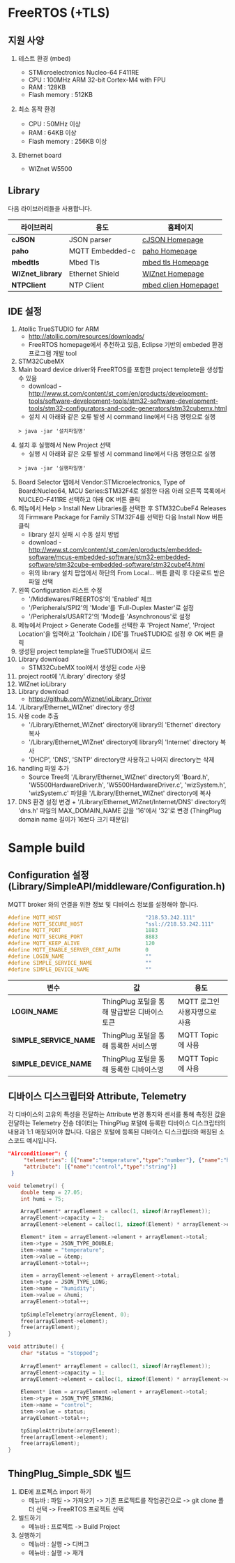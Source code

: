 FreeRTOS (+TLS)
===

지원 사양
---
1. 테스트 환경 (mbed)
	+ STMicroelectronics Nucleo-64 F411RE
	+ CPU : 100MHz ARM 32-bit Cortex-M4 with FPU
	+ RAM : 128KB
	+ Flash memory : 512KB

2. 최소 동작 환경
	+ CPU : 50MHz 이상
	+ RAM : 64KB 이상
	+ Flash memory : 256KB 이상

3. Ethernet board
	+ WIZnet W5500 

Library
---
다음 라이브러리들을 사용합니다.

라이브러리 | 용도 | 홈페이지
------------ | ------------- | -------------
__cJSON__ | JSON parser | [cJSON Homepage](https://github.com/DaveGamble/cJSON)
__paho__ | MQTT Embedded-c | [paho Homepage](https://eclipse.org/paho/)
__mbedtls__ | Mbed Tls | [mbed tls Homepage](https://tls.mbed.org/)
__WIZnet_library__ | Ethernet Shield | [WIZnet Homepage](http://www.wiznet.io/ko/product-item/w5500/)
__NTPClient__ | NTP Client | [mbed clien Homepaget](https://os.mbed.com/cookbook/NTP-Client/)

IDE 설정
---

1. Atollic TrueSTUDIO for ARM
    + http://atollic.com/resources/downloads/
    + FreeRTOS homepage에서 추천하고 있음, Eclipse 기반의 embeded 환경 프로그램 개발 tool
2. STM32CubeMX
3. Main board device driver와 FreeRTOS를 포함한 project templete을 생성할 수 있음
    + download - http://www.st.com/content/st_com/en/products/development-tools/software-development-tools/stm32-software-development-tools/stm32-configurators-and-code-generators/stm32cubemx.html
    + 설치 시 아래와 같은 오류 발생 시 command line에서 다음 명령으로 실행
    ~~~
    > java -jar '설치파일명'
    ~~~
4. 설치 후 실행해서 New Project 선택
    + 실행 시 아래와 같은 오류 발생 시 command line에서 다음 명령으로 실행
    ~~~
    > java -jar '실행파일명'
    ~~~
5. Board Selector 탭에서 Vendor:STMicroelectronics, Type of Board:Nucleo64, MCU Series:STM32F4로 설정한 다음 아래 오른쪽 목록에서 NUCLEO-F411RE 선택하고 아래 OK 버튼 클릭
6. 메뉴에서 Help > Install New Libraries를 선택한 후 STM32CubeF4 Releases의 Firmware Package for Family STM32F4를 선택한 다음 Install Now 버튼 클릭
    + library 설치 실패 시 수동 설치 방법
    + download - http://www.st.com/content/st_com/en/products/embedded-software/mcus-embedded-software/stm32-embedded-software/stm32cube-embedded-software/stm32cubef4.html
    + 위의 library 설치 팝업에서 하단의 From Local... 버튼 클릭 후 다운로드 받은 파일 선택
7. 왼쪽 Configuration 리스트 수정
    + '/Middlewares/FREERTOS'의 'Enabled' 체크
    + '/Peripherals/SPI2'의 'Mode'를 'Full-Duplex Master'로 설정
    + '/Peripherals/USART2'의 'Mode를 'Asynchronous'로 설정
8. 메뉴에서 Project > Generate Code를 선택한 후 'Project Name', 'Project Location'을 입력하고 'Toolchain / IDE'를 TrueSTUDIO로 설정 후 OK 버튼 클릭
9. 생성된 project template을 TrueSTUDIO에서 로드
10. Library download
    + STM32CubeMX tool에서 생성된 code 사용
11. project root에 '/Library' directory 생성
12. WIZnet ioLibrary
13. Library download
    + https://github.com/Wiznet/ioLibrary_Driver
14. '/Library/Ethernet_WIZnet' directory 생성
15. 사용 code 추출
    + '/Library/Ethernet_WIZnet' directory에 library의 'Ethernet' directory 복사
    + '/Library/Ethernet_WIZnet' directory에 library의 'Internet' directory 복사
    + 'DHCP', 'DNS', 'SNTP' directory만 사용하고 나머지 directory는 삭제
16. handling 파일 추가
    + Source Tree의 '/Library/Ethernet_WIZnet' directory의 'Board.h', 'W5500HardwareDriver.h', 'W5500HardwareDriver.c', 'wizSystem.h', 'wizSystem.c' 파일을 '/Library/Ethernet_WIZnet' directory에 복사
17.  DNS 환경 설정 변경
    + '/Library/Ethernet_WIZnet/Internet/DNS' directory의 'dns.h' 파일의 MAX_DOMAIN_NAME 값을 '16'에서 '32'로 변경 (ThingPlug domain name 길이가 16보다 크기 때문임)


Sample build
===

Configuration 설정(Library/SimpleAPI/middleware/Configuration.h)
---
MQTT broker 와의 연결을 위한 정보 및 디바이스 정보를 설정해야 합니다.
```c
#define MQTT_HOST                           "218.53.242.111"
#define MQTT_SECURE_HOST                    "ssl://218.53.242.111"
#define MQTT_PORT                           1883
#define MQTT_SECURE_PORT                    8883						
#define MQTT_KEEP_ALIVE                     120
#define MQTT_ENABLE_SERVER_CERT_AUTH        0
#define LOGIN_NAME                          ""
#define SIMPLE_SERVICE_NAME                 ""
#define SIMPLE_DEVICE_NAME                  ""
```

변수 | 값 | 용도 
------------ | ------------- | -------------
__LOGIN_NAME__ | ThingPlug 포털을 통해 발급받은 디바이스 토큰 | MQTT 로그인 사용자명으로 사용
__SIMPLE_SERVICE_NAME__ | ThingPlug 포털을 통해 등록한 서비스명 | MQTT Topic 에 사용
__SIMPLE_DEVICE_NAME__ | ThingPlug 포털을 통해 등록한 디바이스명 | MQTT Topic 에 사용


디바이스 디스크립터와 Attribute, Telemetry
---
각 디바이스의 고유의 특성을 전달하는 Attribute 변경 통지와 센서를 통해 측정된 값을 전달하는 Telemetry 전송 데이터는 ThingPlug 포털에 등록한 디바이스 디스크립터의 내용과 1:1 매칭되어야 합니다.
다음은 포털에 등록된 디바이스 디스크립터와 매칭된 소스코드 예시입니다.

```json
"Airconditioner": {
     "telemetries": [{"name":"temperature","type":"number"}, {"name":"humidity","type":"int"}],
     "attribute": [{"name":"control","type":"string"}]
 }
```

```c
void telemetry() {
    double temp = 27.05;
    int humi = 75;

    ArrayElement* arrayElement = calloc(1, sizeof(ArrayElement));    
    arrayElement->capacity = 2;
    arrayElement->element = calloc(1, sizeof(Element) * arrayElement->capacity);

    Element* item = arrayElement->element + arrayElement->total;
    item->type = JSON_TYPE_DOUBLE;
    item->name = "temperature";	
    item->value = &temp;
    arrayElement->total++;

    item = arrayElement->element + arrayElement->total;
    item->type = JSON_TYPE_LONG;
    item->name = "humidity";
    item->value = &humi;
    arrayElement->total++;
    
    tpSimpleTelemetry(arrayElement, 0);
    free(arrayElement->element);
    free(arrayElement);
}

void attribute() {
    char *status = "stopped";
	
    ArrayElement* arrayElement = calloc(1, sizeof(ArrayElement));    
    arrayElement->capacity = 1;
    arrayElement->element = calloc(1, sizeof(Element) * arrayElement->capacity);
    
    Element* item = arrayElement->element + arrayElement->total;
    item->type = JSON_TYPE_STRING;
    item->name = "control";
    item->value = status;
    arrayElement->total++;

    tpSimpleAttribute(arrayElement);
    free(arrayElement->element);
    free(arrayElement);
}

```

ThingPlug_Simple_SDK 빌드
---

1. IDE에 프로젝스 import 하기
    + 메뉴바 : 파일 -> 가져오기 -> 기존 프로젝트를 작업공간으로 -> git clone 폴더 선택 -> FreeRTOS 프로젝트 선택
2. 빌드하기
    + 메뉴바 : 프로젝트 -> Build Project
3. 실행하기
    + 메뉴바 : 실행 -> 디버그
    + 메뉴바 : 실행 -> 재개

